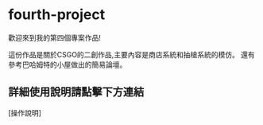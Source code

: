 # fourth-project

歡迎來到我的第四個專案作品!

這份作品是關於CSGO的二創作品,主要內容是商店系統和抽槍系統的模仿。
還有參考巴哈姆特的小屋做出的簡易論壇。

## 詳細使用說明請點擊下方連結

[操作說明]
